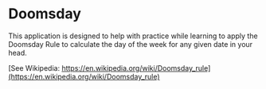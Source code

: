 # Doomsday
This application is designed to help with practice while learning to apply the Doomsday Rule to calculate the day of the week for any given date in your head.


[See Wikipedia: https://en.wikipedia.org/wiki/Doomsday_rule](https://en.wikipedia.org/wiki/Doomsday_rule)
